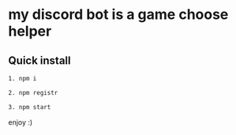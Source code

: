# my discord bot is a game choose helper 

## Quick install
```bash
1. npm i
```
```bash
2. npm registr
```
```bash
3. npm start
```
enjoy :)
